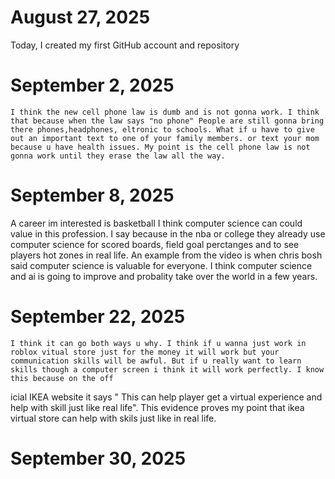 #  August 27, 2025
  Today, I created my first GitHub account and repository
# September 2, 2025
    I think the new cell phone law is dumb and is not gonna work. I think that because when the law says "no phone" People are still gonna bring there phones,headphones, eltronic to schools. What if u have to give out an important text to one of your family members. or text your mom because u have health issues. My point is the cell phone law is not gonna work until they erase the law all the way.
# September 8, 2025
  A career im interested is basketball I think computer science can could value in this profession. I say because in the nba or college  they already use computer science for scored boards, field goal perctanges and to see players hot zones in real life. An example from the video is when chris bosh said computer science is valuable for everyone. I think computer science and ai is going to improve and probality take over the world in a few years.
  # September 22, 2025
    I think it can go both ways u why. I think if u wanna just work in roblox vitual store just for the money it will work but your communication skills will be awful. But if u really want to learn skills though a computer screen i think it will work perfectly. I know this because on the off
  icial IKEA website it says " This can help player get a virtual experience and help with skill just like real life". This evidence proves my point that ikea virtual store can help with skils just like in real life.
# September 30, 2025
